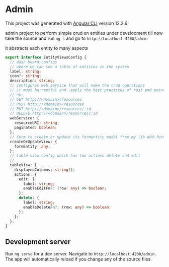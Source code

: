 # Admin

This project was generated with [Angular CLI](https://github.com/angular/angular-cli) version 12.2.6.

admin project to perform simple crud on entities
under development till now take the source and run `ng s`
and go to `http://localhost:4200/admin`

it abstracts each entity to many aspects

```typescript
export interface EntityViewsConfig {
  // dash board configs
  // where we can see a table of entities in the system
  label: string;
  icon?: string;
  description: string;
  // configures web service that will make the crud operations
  // it must be restful and  apply the best practices of rest end points design
  // ex:
  // GET http://<domain>/resources
  // POST http://<domain>/resources
  // PUT http://<domain>/resources/:id
  // DELETE http://<domain>/resources/:id
  webService: {
    resourceURI: string;
    paginated: boolean;
  };
  // form to create or update its formentity model from my lib ddd-form not added yet
  createOrUpdateView: {
    formEntity: any;
  };
  // table view config which has two actions delete and edit
  //
  tableView: {
    displayedColumns: string[];
    actions: {
      edit: {
        label: string;
        enableEditFn?: (row: any) => boolean;
      };
      delete: {
        label: string;
        enableDeleteFn?: (row: any) => boolean;
      };
    };
  };
}
```

## Development server

Run `ng serve` for a dev server. Navigate to `http://localhost:4200/admin`. The app will automatically reload if you change any of the source files.
